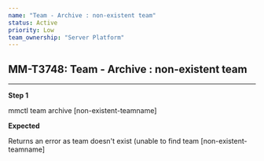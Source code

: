 ```yaml
---
name: "Team - Archive : non-existent team"
status: Active
priority: Low
team_ownership: "Server Platform"
---
```


## MM-T3748: Team - Archive : non-existent team

---

**Step 1**

mmctl team archive \[non-existent-teamname]

**Expected**

Returns an error as team doesn't exist (unable to find team \[non-existent-teamname]
